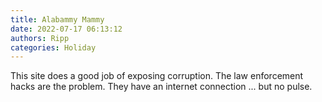 ```yaml
---
title: Alabammy Mammy
date: 2022-07-17 06:13:12
authors: Ripp
categories: Holiday
---
```


 This site does a good job of exposing corruption. The law enforcement hacks are the problem. They have an internet connection ... but no pulse.